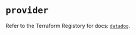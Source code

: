 # `provider`

Refer to the Terraform Registory for docs: [`datadog`](https://registry.terraform.io/providers/datadog/datadog/3.29.0/docs).

